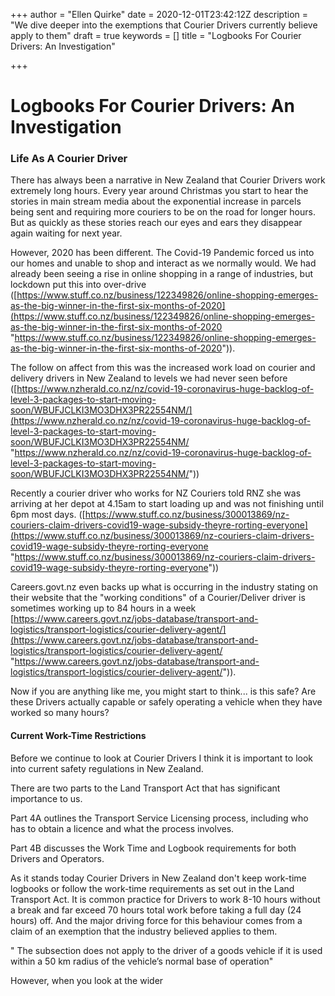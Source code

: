 +++
author = "Ellen Quirke"
date = 2020-12-01T23:42:12Z
description = "We dive deeper into the exemptions that Courier Drivers currently believe apply to them"
draft = true
keywords = []
title = "Logbooks For Courier Drivers: An Investigation"

+++
# Logbooks For Courier Drivers: An Investigation

### Life As A Courier Driver

There has always been a narrative in New Zealand that Courier Drivers work extremely long hours. Every year around Christmas you start to hear the stories in main stream media about the exponential increase in parcels being sent and requiring more couriers to be on the road for longer hours. But as quickly as these stories reach our eyes and ears they disappear again waiting for next year.

However, 2020 has been different. The Covid-19 Pandemic forced us into our homes and unable to shop and interact as we normally would. We had already been seeing a rise in online shopping in a range of industries, but lockdown put this into over-drive ([https://www.stuff.co.nz/business/122349826/online-shopping-emerges-as-the-big-winner-in-the-first-six-months-of-2020](https://www.stuff.co.nz/business/122349826/online-shopping-emerges-as-the-big-winner-in-the-first-six-months-of-2020 "https://www.stuff.co.nz/business/122349826/online-shopping-emerges-as-the-big-winner-in-the-first-six-months-of-2020")).

The follow on affect from this was the increased work load on courier and delivery drivers in New Zealand to levels we had never seen before ([https://www.nzherald.co.nz/nz/covid-19-coronavirus-huge-backlog-of-level-3-packages-to-start-moving-soon/WBUFJCLKI3MO3DHX3PR22554NM/](https://www.nzherald.co.nz/nz/covid-19-coronavirus-huge-backlog-of-level-3-packages-to-start-moving-soon/WBUFJCLKI3MO3DHX3PR22554NM/ "https://www.nzherald.co.nz/nz/covid-19-coronavirus-huge-backlog-of-level-3-packages-to-start-moving-soon/WBUFJCLKI3MO3DHX3PR22554NM/"))

Recently a courier driver who works for NZ Couriers told RNZ she was arriving at her depot at 4.15am to start loading up and was not finishing until 6pm most days. ([https://www.stuff.co.nz/business/300013869/nz-couriers-claim-drivers-covid19-wage-subsidy-theyre-rorting-everyone](https://www.stuff.co.nz/business/300013869/nz-couriers-claim-drivers-covid19-wage-subsidy-theyre-rorting-everyone "https://www.stuff.co.nz/business/300013869/nz-couriers-claim-drivers-covid19-wage-subsidy-theyre-rorting-everyone"))

Careers.govt.nz even backs up what is occurring in the industry stating on their website that the "working conditions" of a Courier/Deliver driver is sometimes working up to 84 hours in a week [https://www.careers.govt.nz/jobs-database/transport-and-logistics/transport-logistics/courier-delivery-agent/](https://www.careers.govt.nz/jobs-database/transport-and-logistics/transport-logistics/courier-delivery-agent/ "https://www.careers.govt.nz/jobs-database/transport-and-logistics/transport-logistics/courier-delivery-agent/")).

Now if you are anything like me, you might start to think... is this safe? Are these Drivers actually capable or safely operating a vehicle when they have worked so many hours?

#### Current Work-Time Restrictions

Before we continue to look at Courier Drivers I think it is important to look into current safety regulations in New Zealand.

There are two parts to the Land Transport Act that has significant importance to us.

Part 4A outlines the Transport Service Licensing process, including who has to obtain a licence and what the process involves.

Part 4B discusses the Work Time and Logbook requirements for both Drivers and Operators.

As it stands today Courier Drivers in New Zealand don't keep work-time logbooks or follow the work-time requirements as set out in the Land Transport Act. It is common practice for Drivers to work 8-10 hours without a break and far exceed 70 hours total work before taking a full day (24 hours) off. And the major driving force for this behaviour comes from a claim of an exemption that the industry believed applies to them.

" The subsection does not apply to the driver of a goods vehicle if it is used within a 50 km radius of the vehicle’s normal base of operation"

However, when you look at the wider